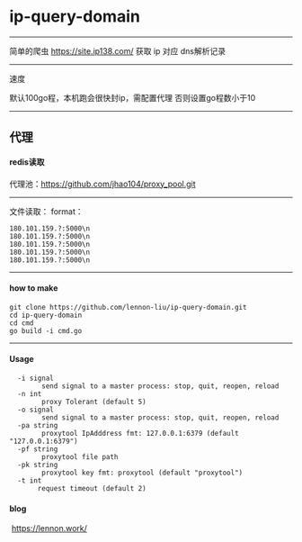 # ip-query-domain

---
简单的爬虫 https://site.ip138.com/ 获取 ip 对应 dns解析记录

---
速度

默认100go程，本机跑会很快封ip，需配置代理 否则设置go程数小于10

---

代理
---
#### redis读取

代理池：https://github.com/jhao104/proxy_pool.git

---
文件读取：
format：
```
180.101.159.?:5000\n
180.101.159.?:5000\n
180.101.159.?:5000\n
180.101.159.?:5000\n
180.101.159.?:5000\n
```
---
#### how to make
```
git clone https://github.com/lennon-liu/ip-query-domain.git
cd ip-query-domain
cd cmd
go build -i cmd.go
```
---
#### Usage
```
  -i signal
    	send signal to a master process: stop, quit, reopen, reload
  -n int
    	proxy Tolerant (default 5)
  -o signal
    	send signal to a master process: stop, quit, reopen, reload
  -pa string
    	proxytool IpAdddress fmt: 127.0.0.1:6379 (default "127.0.0.1:6379")
  -pf string
    	proxytool file path
  -pk string
    	proxytool key fmt: proxytool (default "proxytool")
  -t int
​    	request timeout (default 2)
```
#### blog

​	https://lennon.work/